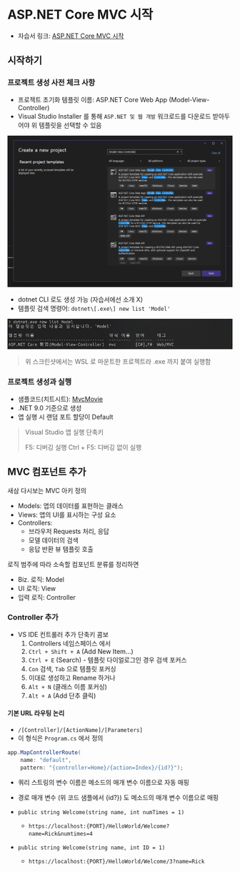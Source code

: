 # ASP.NET Core MVC 시작
- 자습서 링크: [ASP.NET Core MVC 시작](https://learn.microsoft.com/ko-kr/aspnet/core/tutorials/first-mvc-app/start-mvc?view=aspnetcore-9.0&tabs=visual-studio)

## 시작하기

### 프로젝트 생성 사전 체크 사항

- 프로젝트 초기화 템플릿 이름: ASP.NET Core Web App (Model-View-Controller)
- Visual Studio Installer 를 통해 `ASP.NET 및 웹 개발` 워크로드를 다운로드 받아두어야 위 템플릿을 선택할 수 있음  

![new-project-dialog](new-project-dialog.png)

- dotnet CLI 로도 생성 가능 (자습서에선 소개 X)
- 템플릿 검색 명령어: `dotnet\[.exe\] new list 'Model'`

![new-project-dotnet-cli](new-project-dotnet-cli.png)

> 위 스크린샷에서는 WSL 로 마운트한 프로젝트라 .exe 까지 붙여 실행함

### 프로젝트 생성과 실행

- 샘플코드(치트시트): [MvcMovie](https://github.com/dotnet/AspNetCore.Docs/tree/main/aspnetcore/tutorials/first-mvc-app/start-mvc/sample)
- .NET 9.0 기준으로 생성
- 앱 실행 시 랜덤 포트 할당이 Default

> Visual Studio 앱 실행 단축키
> 
> F5: 디버깅 실행
> Ctrl + F5: 디버깅 없이 실행

## MVC 컴포넌트 추가

새삼 다시보는 MVC 아키 정의

- Models: 앱의 데이터를 표현하는 클래스
- Views: 앱의 UI를 표시하는 구성 요소
- Controllers:
    - 브라우저 Requests 처리, 응답
    - 모델 데이터의 검색
    - 응답 반환 뷰 템플릿 호출

로직 범주에 따라 소속할 컴포넌트 분류를 정리하면

- Biz. 로직: Model
- UI 로직: View
- 입력 로직: Controller


### Controller 추가
<!-- 튜토리얼은 GUI 기준으로 설명하니, 여기선 단축키 위주로 적어놓자. -->

- VS IDE 컨트롤러 추가 단축키 콤보
    1. Controllers 네임스페이스 에서
    1. `Ctrl + Shift + A` (Add New Item...)
    1. `Ctrl + E` (Search) - 템플릿 다이얼로그인 경우 검색 포커스
    1. `Con` 검색, `Tab` 으로 템플릿 포커싱
    1. 이대로 생성하고 Rename 하거나
    1. `Alt + N` (클래스 이름 포커싱)
    1. `Alt + A` (Add 단추 클릭)

#### 기본 URL 라우팅 논리

- `/[Controller]/[ActionName]/[Parameters]`
- 이 형식은 `Program.cs` 에서 정의

```C#
app.MapControllerRoute(
    name: "default",
    pattern: "{controller=Home}/{action=Index}/{id?}");
```

- 쿼리 스트링의 변수 이름은 메소드의 매개 변수 이름으로 자동 매핑
- 경로 매개 변수 (위 코드 샘플에서 {id?}) 도 메소드의 매개 변수 이름으로 매핑

- `public string Welcome(string name, int numTimes = 1)`
    - `https://localhost:{PORT}/HelloWorld/Welcome?name=Rick&numtimes=4`
- `public string Welcome(string name, int ID = 1)`
    - `https://localhost:{PORT}/HelloWorld/Welcome/3?name=Rick`

